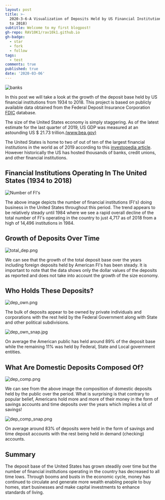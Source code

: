 ```yaml
---
layout: post
title: >-
  2020-3-6-A Visualization of Deposits Held by US Financial Institutions (1934
  to 2018)
subtitle: Welcome to my first blogpost!
gh-repo: RAV10K1/rav10k1.github.io
gh-badge:
  - star
  - fork
  - follow
tags:
  - test
comments: true
published: true
date: '2020-03-06'
---
```

![banks]({{site.baseurl}}/img/architectural-design-architecture-banks-barclays-351264.jpg)

In this post we will take a look at the growth of the deposit base held by US financial institutions from 1934 to 2018. This project is based on publicly available data obtained from the Federal Deposit Insurance Corporation [FDIC]((https://banks.data.fdic.gov/explore/historical/)) database.

The size of the United States economy is simply staggering. As of the latest estimate for the last quarter of 2019, US GDP was measured at an astounding US $ 21.73 trillion.[(www.bea.gov)]((www.bea.gov))

The United States is home to two of out of ten of the largest financial institutions in the world as of 2019 according to this [investopedia article](https://www.investopedia.com/articles/investing/122315/worlds-top-10-banks-jpm-wfc.asp). However historically the US has hosted thousands of banks, credit unions, and other financial institutions.


## Financial Institutions Operating In The United States (1934 to 2018)

![Number of FI's]({{site.baseurl}}/img/no_of_fis.png)

The above image depicts the number of financial institutions (FI's) doing business in the United States throughout this period. The trend appears to be relatively steady until 1984 where we see a rapid overall decline of the total number of FI's operating in the country to just 4,717 as of 2018 from a high of 14,496 institutions in 1984.

## Growth of Deposits Over Time

![total_dep.png]({{site.baseurl}}/img/total_dep.png)

We can see that the growth of the total deposit base over the years including foreign deposits held by American FI's has been steady. It is important to note that the data shows only the dollar values of the deposits as reported and does not take into account the growth of the size economy.

## Who Holds These Deposits?

![dep_own.png]({{site.baseurl}}/img/dep_own.png)

The bulk of deposits appear to be owned by private individuals and corporations with the rest held by the Federal Government along with State and other political subdivisions.

![dep_own_snap.jpg]({{site.baseurl}}/img/dep_own_snap.jpg)

On average the American public has held around 89% of the deposit base while the remaining 11% was held by Federal, State and Local government entities.

## What Are Domestic Deposits Composed Of?

![dep_comp.png]({{site.baseurl}}/img/dep_comp.png)

We can see from the above image the composition of domestic deposits held by the public over the period. What is surprising is that contrary to popular belief, Americans hold more and more of their money in the form of savings accounts and time deposits over the years which implies a lot of savings!

![dep_comp_snap.png]({{site.baseurl}}/img/dep_comp_snap.png)

On average around 83% of deposits were held in the form of savings and time deposit accounts with the rest being held in demand (checking) accounts.

## Summary

The deposit base of the United States has grown steadily over time but the number of financial institutions operating in the country has decreased to all time lows. Through booms and busts in the economic cycle, money has continued to circulate and generate more wealth enabling people to buy homes, start businesses and make capital investments to enhance standards of living.  


